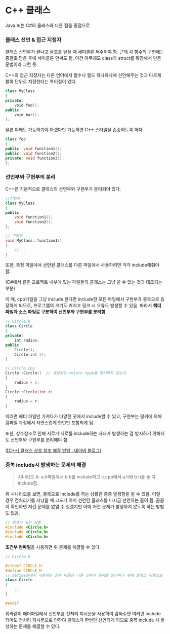 # C++ 클래스

Java 또는 C#의 클래스와 다른 점을 중점으로



### 클래스 선언 & 접근 지정자

클래스 선언부가 끝나고 괄호를 닫을 때 세미콜론 써주어야 함. 근데 각 함수의 구현에는 중괄호 닫은 후에 세미콜론 안써도 됨. 이건 아무래도 class가 struct를 확장해서 만든 문법이라 그런 듯.

C++의 접근 지정자는 다른 언어에서 함수나 필드 하나하나에 선언해주는 것과 다르게 블록 단위로 지정한다는 특이점이 있다.

```cpp
class MyClass
{
private:
    void foo();
public:
    void bar();
};
```

물론 아래도 가능하기야 하겠다만 가능하면 C++ 스타일을 존중하도록 하자

```cpp
class foo
{
public: void function1();
public: void function2();
private: void function3();
};
```







### 선언부와 구현부의 분리

C++은 기본적으로 클래스의 선언부와 구현부가 분리되어 있다.

```cpp
//선언부
class MyClass
{
public:
    void function1();
    void function2();
};

// 구현부
void MyClass::function1()
{
    //...
}
```

또한, 특정 파일에서 선언된 클래스를 다른 파일에서 사용하려면 각각 include해줘야 함.

(C#에서 같은 프로젝트 내부에 있는 파일들의 클래스는 그냥 쓸 수 있는 것과 대조되는 부분)

이 때, cpp파일을 그냥 include 한다면 include한 모든 파일에서 구현부가 중복으로 등장하게 되므로, 프로그램의 크기도 커지고 링크 시 오류도 발생할 수 있음. 따라서 **헤더 파일과 소스 파일로 구분하여 선언부와 구현부를 분리함**

```cpp
// Circle.h
class Circle
{
private:
    int radius;
public:
    Circle();
    Circle(int r);
}
```

```cpp
// Circle.cpp
Circle::Circle()  // 생성자는 return type을 명시하지 않는다.
{
    radius = 1;
}
Circle::Circle(int r)
{
    radius = r;
}
```

이러면 헤더 파일만 가져다가 다양한 곳에서 include할 수 있고, 구현부는 링커에 의해 컴파일 과정에서 자연스럽게 한번만 포함되게 됨.

또한, 상호참조로 인해 서로가 서로를 include하는 사태가 발생하는 걸 방지하기 위해서도 선언부와 구현부를 분리해야 함.

([[C++] 클래스 상호 참조 해결 방법 : 네이버 블로그](https://m.blog.naver.com/PostView.naver?isHttpsRedirect=true&blogId=hyungjungkim&logNo=60202456568))

### 중복 include시 발생하는 문제의 해결

> 시나리오 A: a.h파일에서 b.h를 include하고 c.cpp에서 a.h와 b.h를 둘 다 include함.

위 시나리오를 보면, 중복으로 include를 하는 상황은 종종 발생함을 알 수 있음. 이럴 경우 전처리기를 지났을 때 코드가 이미 선언된 클래스를 다시금 선언하는 꼴이 됨. 꼼꼼이 확인하면 저런 문제를 없앨 수 있겠지만 아예 저런 문제가 발생하지 않도록 하는 방법도 있음.

```cpp
// 문제가 되는 상황
#include <Circle.h>
#include <Circle.h>
#include <Circle.h>
```

**조건부 컴파일**을 사용하면 위 문제를 해결할 수 있다.

```cpp
// Circle.h

#ifndef CIRCLE_H
#define CIRCLE_H
// define문에서 사용하는 상수 이름은 다른 상수와 중복을 방지하기 위해 클래스 이름으로 하는 것이 좋다.
class Circle
{
    ...
}

#endif
```

위와같이 헤더파일에서 선언부를 전처리 지시문을 사용하여 감싸주면 여러번 include되어도 전처리 지시문으로 인하여 클래스가 한번만 선언되게 되므로 중복 include 시 발생하는 문제를 해결할 수 있다.


